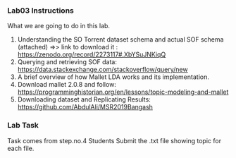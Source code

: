 ### Lab03 Instructions
What we are going to do in this lab.
1. Understanding the SO Torrent dataset schema and actual SOF schema (attached) =>> link to download it : https://zenodo.org/record/2273117#.XbYSuJNKiqQ
2. Querying and retrieving SOF data: https://data.stackexchange.com/stackoverflow/query/new
3. A brief overview of how Mallet LDA works and its implementation.
4. Download mallet 2.0.8 and follow:  https://programminghistorian.org/en/lessons/topic-modeling-and-mallet
5. Downloading dataset and Replicating Results: https://github.com/AbdulAli/MSR2019Bangash

### Lab Task
Task comes from step.no.4
Students Submit the .txt file showing topic for each file.
